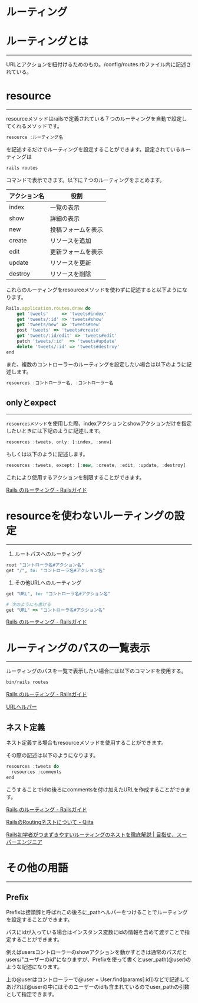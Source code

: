 # ルーティング

# ルーティングとは

---

URLとアクションを紐付けるためのもの。/config/routes.rbファイル内に記述されている。

# resource

---

resourceメソッドはrailsで定義されている７つのルーティングを自動で設定してくれるメソッドです。

```jsx
resource :ルーティング名
```

を記述するだけでルーティングを設定することができます。設定されているルーティングは

```jsx
rails routes
```

コマンドで表示できます。以下に７つのルーティングをまとめます。

| アクション名 | 役割 |
| --- | --- |
| index | 一覧の表示 |
| show | 詳細の表示 |
| new | 投稿フォームを表示 |
| create | リソースを追加 |
| edit | 更新フォームを表示 |
| update | リソースを更新 |
| destroy | リソースを削除 |

これらのルーティングをresourceメソッドを使わずに記述すると以下ようになります。

```jsx
Rails.application.routes.draw do
    get 'tweets'     => 'tweets#index'
    get 'tweets/:id' => 'tweets#show'
    get 'tweets/new' => 'tweets#new'
    post 'tweets' => 'tweets#create'
    get 'tweets/:id/edit' => 'tweets#edit'
    patch 'tweets/:id'  => 'tweets#update'
    delete 'tweets/:id' => 'tweets#destroy'
end
```

また、複数のコントローラーのルーティングを設定したい場合は以下のように記述します。

```jsx
resources :コントローラー名, :コントローラー名
```

## onlyとexpect

---

`resourcesメソッド`を使用した際、indexアクションとshowアクションだけを指定したいときには下記のように記述します。

```jsx
resources :tweets, only: [:index, :snow]
```

もしくは以下のように記述します。

```jsx
resources :tweets, except: [:new, :create, :edit, :update, :destroy]
```

これにより使用するアクションを制限することができます。

[Rails のルーティング - Railsガイド](https://railsguides.jp/routing.html#crud、verb、アクション)

# resourceを使わないルーティングの設定

---

1. ルートパスへのルーティング

```ruby
root "コントローラ名#アクション名"
get "/", to: "コントローラ名#アクション名"
```

1. その他URLへのルーティング

```ruby
get "URL", to: "コントローラ名#アクション名"

# 次のようにも書ける
get "URL" => "コントローラ名#アクション名"
```

[Rails のルーティング - Railsガイド](https://railsguides.jp/routing.html)

# ルーティングのパスの一覧表示

---

ルーティングのパスを一覧で表示したい場合には以下のコマンドを使用する。

```html
bin/rails routes
```

[Rails のルーティング - Railsガイド](https://railsguides.jp/routing.html#既存のルールを一覧表示する)

[URLヘルパー](https://www.notion.so/URL-4c15e94c1673487aa6db12c28108d806?pvs=21)

## ネスト定義

ネスト定義する場合もresourceメソッドを使用することができます。

その際の記述は以下のようになります。

```jsx
resources :tweets do
  resources :comments
end
```

こうすることでidの後ろにcommentsを付け加えたURLを作成することができます。

[Rails のルーティング - Railsガイド](https://railsguides.jp/routing.html#ネストしたリソース)

[RailsのRoutingネストについて - Qiita](https://qiita.com/keisukegdk/items/beb5a62c17278c25c00d)

[Rails初学者がつまずきやすいルーティングのネストを徹底解説 | 目指せ、スーパーエンジニア](https://hirocorpblog.com/rails-routing-nest/)

# その他の用語

---

## Prefix

Prefixは接頭辞と呼ばれこの後ろに_pathヘルパーをつけることでルーティングを設定することができます。

パスにidが入っている場合はインスタンス変数にidの情報を含めて渡すことで指定することができます。

例えばusersコントローラーのshowアクションを動かすときは通常のパスだとusers/"ユーザーのid"になりますが、Prefixを使って書くとuser_path(@user)のような記述になります。

上の@userはコントローラーで@user = User.find(params[:id])などで記述してあげれば@userの中にはそのユーザーのidも含まれているのでuser_pathの引数として指定できます。
